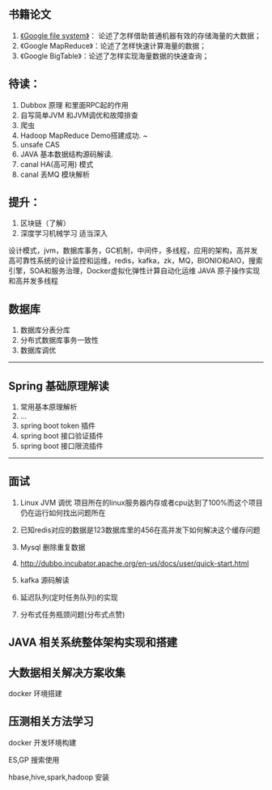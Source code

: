## 书籍论文
1. [《Google file system》](http://note.youdao.com/)： 论述了怎样借助普通机器有效的存储海量的大数据；
2. 《Google MapReduce》：论述了怎样快速计算海量的数据；
3. 《Google BigTable》：论述了怎样实现海量数据的快速查询；

## 待读：
1. Dubbox 原理 和里面RPC起的作用
2. 自写简单JVM 和JVM调优和故障排查
3. 爬虫
4. Hadoop MapReduce Demo搭建成功. ~
5. unsafe CAS
6. JAVA 基本数据结构源码解读.
7. canal HA(高可用) 模式
8. canal 丢MQ 模块解析


## 提升：
1. 区块链（了解）
2. 深度学习机械学习 适当深入

设计模式，jvm，数据库事务，GC机制，中间件，多线程，应用的架构，高并发高可靠性系统的设计监控和运维，redis，kafka，zk，MQ，BIONIO和AIO，搜索引擎，SOA和服务治理，Docker虚拟化弹性计算自动化运维
JAVA 原子操作实现和高并发多线程

## 数据库
1. 数据库分表分库
2. 分布式数据库事务一致性
3. 数据库调优

---

## Spring 基础原理解读
1. 常用基本原理解析
2.  ...
4. spring boot token 插件
5. spring boot 接口验证插件
6. spring boot 接口限流插件

---

## 面试
1. Linux JVM 调优 
项目所在的linux服务器内存或者cpu达到了100%而这个项目仍在运行如何找出问题所在

2. 已知redis对应的数据是123数据库里的456在高并发下如何解决这个缓存问题
3. Mysql 删除重复数据
4. http://dubbo.incubator.apache.org/en-us/docs/user/quick-start.html
5. kafka 源码解读
6. 延迟队列(定时任务队列)的实现
7. 分布式任务瓶颈问题(分布式点赞)

## JAVA 相关系统整体架构实现和搭建

## 大数据相关解决方案收集
docker 环境搭建

## 压测相关方法学习


docker 开发环境构建

ES,GP 搜索使用

hbase,hive,spark,hadoop 安装